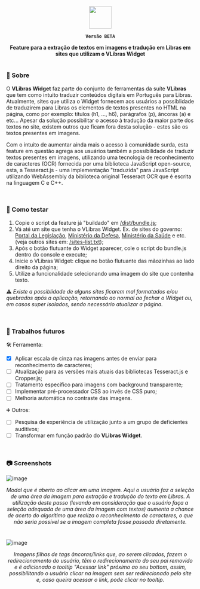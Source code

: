 <div align="center">
<img height="60" src="https://user-images.githubusercontent.com/56923620/210437941-54e89bba-4a9f-4c64-94db-bfabf3eb88af.png" />

<b>` Versão BETA ` </b>

<b>Feature para a extração de textos em imagens e tradução em Libras em sites que utilizam o VLibras Widget</b>
</div>

#

### :pencil: Sobre
O <b>VLibras Widget</b> faz parte do conjunto de ferramentas da suíte <b>VLibras</b> que tem como intuito traduzir conteúdos digitais em Português para Libras. Atualmente, sites que utiliza o Widget fornecem aos usuários a possiblidade de traduzirem para Libras os elementos de textos presentes no HTML na página, como por exemplo: títulos (h1, ..., h6), parágrafos (p), âncoras (a) e etc... Apesar da solução possibilitar o acesso à tradução da maior parte dos textos no site, existem outros que ficam fora desta solução - estes são os textos presentes em imagens.

Com o intuito de aumentar ainda mais o acesso à comunidade surda, esta feature em questão agrega aos usuários também a possibilidade de traduzir textos presentes em imagens, utilizando uma tecnologia de reconhecimento de caracteres (OCR) fornecida por uma biblioteca JavaScript open-source, esta, a Tesseract.js - uma implementação "traduzida" para JavaScript utilizando WebAssembly da biblioteca original Tesseract OCR que é escrita na linguagem C e C++.

<br/>

### :test_tube: Como testar
1. Copie o script da feature já "buildado" em <a href="https://raw.githubusercontent.com/diegofrr/vlibras-widget-ocr/main/dist/bundle.js">/dist/bundle.js</a>;
2. Vá até um site que tenha o VLibras Widget. Ex. de sites do governo: <a href="http://www4.planalto.gov.br/legislacao/
">Portal da Legislação</a>, <a href="https://www.gov.br/defesa/pt-br">Ministério da Defesa</a>, <a href="https://www.gov.br/saude/pt-br
">Ministério da Saúde<a/> e etc. (veja outros sites em: <a href="https://github.com/diegofrr/vlibras-widget-ocr/blob/main/sites-list.txt">/sites-list.txt</a>);
3. Após o botão flutuante do Widget aparecer, cole o script do bundle.js dentro do console e execute;
4. Inicie o VLibras Widget: clique no botão flutuante das mãozinhas ao lado direito da página;
5. Utilize a funcionalidade selecionando uma imagem do site que contenha texto.

⚠️ _Existe a possiblidade de alguns sites ficarem mal formatados e/ou quebrados após a aplicação, retornando ao normal ao fechar o Widget ou, em casos super isolados, sendo necessário atualizar a página._

<br/>  

### :construction: Trabalhos futuros

:hammer_and_wrench: Ferramenta:
- [x] Aplicar escala de cinza nas imagens antes de enviar para reconhecimento de caracteres;
- [ ] Atualização para as versões mais atuais das bibliotecas Tesseract.js e Cropper.js;
- [ ] Tratamento específico para imagens com background transparente;
- [ ] Implementar pré-processador CSS ao invés de CSS puro;
- [ ] Melhoria automática no contraste das imagens.

:heavy_plus_sign: Outros:
- [ ] Pesquisa de experiência de utilização junto a um grupo de deficientes auditivos;
- [ ] Transformar em função padrão do **VLibras Widget**.

<br/>  

### :camera: Screenshots
![image](https://user-images.githubusercontent.com/56923620/209585701-90d5550a-163a-4556-b209-98ad4cfc99dd.png)
<div align="center">
<i>Modal que é aberto ao clicar em uma imagem. Aqui o usuário faz a seleção de uma área da imagem para extração e tradução do texto em Libras. A utilização deste passo (levando em consideração que o usuário faça a seleção adequada de uma área da imagem com textos) aumenta a chance de acerto do algorítimo que realiza o reconhecimento de caracteres, o que não seria possível se a imagem completa fosse passada diretamente.</i>
</div>

#

![image](https://user-images.githubusercontent.com/56923620/209585793-1e3760ee-3f66-4936-a60f-a7f3cb01cbf6.png)
<div align="center">
<i>Imagens filhas de tags âncoras/links que, ao serem clicadas, fazem o redirecionamento do usuário, têm o redirecionamento do seu pai removido e é adicionado o tooltip "Acessar link" próximo ao seu bottom, assim, possibilitando o usuário clicar na imagem sem ser redirecionado pelo site e, caso queira acessar o link, pode clicar no tooltip.</i>
</div>
